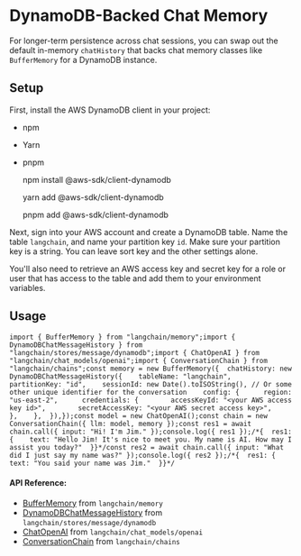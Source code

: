 DynamoDB-Backed Chat Memory
===========================

For longer-term persistence across chat sessions, you can swap out the default in-memory `chatHistory` that backs chat memory classes like `BufferMemory` for a DynamoDB instance.

Setup[​](#setup "Direct link to Setup")
---------------------------------------

First, install the AWS DynamoDB client in your project:

*   npm
*   Yarn
*   pnpm

    npm install @aws-sdk/client-dynamodb

    yarn add @aws-sdk/client-dynamodb

    pnpm add @aws-sdk/client-dynamodb

Next, sign into your AWS account and create a DynamoDB table. Name the table `langchain`, and name your partition key `id`. Make sure your partition key is a string. You can leave sort key and the other settings alone.

You'll also need to retrieve an AWS access key and secret key for a role or user that has access to the table and add them to your environment variables.

Usage[​](#usage "Direct link to Usage")
---------------------------------------

    import { BufferMemory } from "langchain/memory";import { DynamoDBChatMessageHistory } from "langchain/stores/message/dynamodb";import { ChatOpenAI } from "langchain/chat_models/openai";import { ConversationChain } from "langchain/chains";const memory = new BufferMemory({  chatHistory: new DynamoDBChatMessageHistory({    tableName: "langchain",    partitionKey: "id",    sessionId: new Date().toISOString(), // Or some other unique identifier for the conversation    config: {      region: "us-east-2",      credentials: {        accessKeyId: "<your AWS access key id>",        secretAccessKey: "<your AWS secret access key>",      },    },  }),});const model = new ChatOpenAI();const chain = new ConversationChain({ llm: model, memory });const res1 = await chain.call({ input: "Hi! I'm Jim." });console.log({ res1 });/*{  res1: {    text: "Hello Jim! It's nice to meet you. My name is AI. How may I assist you today?"  }}*/const res2 = await chain.call({ input: "What did I just say my name was?" });console.log({ res2 });/*{  res1: {    text: "You said your name was Jim."  }}*/

#### API Reference:

*   [BufferMemory](/docs/api/memory/classes/BufferMemory) from `langchain/memory`
*   [DynamoDBChatMessageHistory](/docs/api/stores_message_dynamodb/classes/DynamoDBChatMessageHistory) from `langchain/stores/message/dynamodb`
*   [ChatOpenAI](/docs/api/chat_models_openai/classes/ChatOpenAI) from `langchain/chat_models/openai`
*   [ConversationChain](/docs/api/chains/classes/ConversationChain) from `langchain/chains`